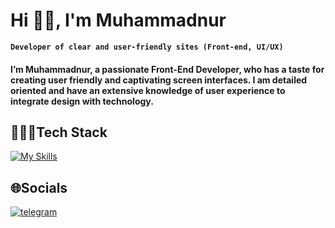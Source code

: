 # Hi 👋🏻, I'm Muhammadnur

**`Developer of clear and user-friendly sites (Front-end, UI/UX)`**

#### I’m Muhammadnur, a passionate Front-End Developer, who has a taste for creating user friendly and captivating screen interfaces. I am detailed oriented and have an extensive knowledge of user experience to integrate design with technology.

## 🧑🏻‍💻Tech Stack
[![My Skills](https://skillicons.dev/icons?i=html,css,sass,js,git,bootstrap,figma,vscode,obsidian)](https://skillicons.dev)

## 🌐Socials
[![telegram](https://i.postimg.cc/dVVZL7KV/telegram-logo.png)](https://postimg.cc/TpB3s3wz)